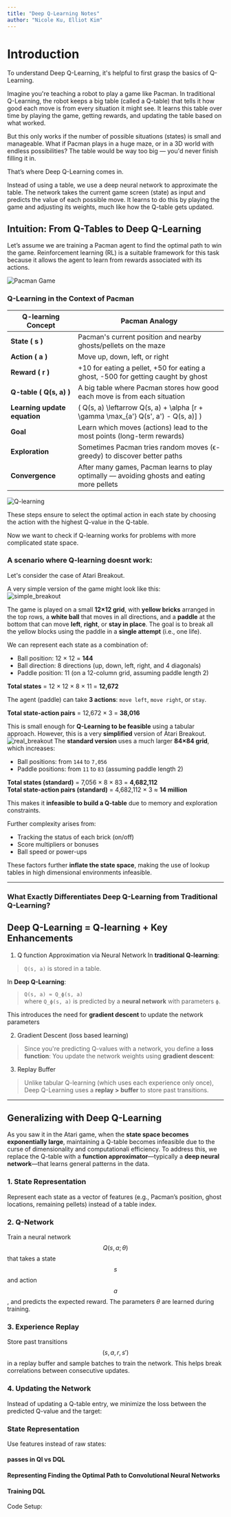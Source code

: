 ```yaml
---
title: "Deep Q-Learning Notes"
author: "Nicole Ku, Elliot Kim"
---
```


# Introduction
To understand Deep Q-Learning, it's helpful to first grasp the basics of Q-Learning.

Imagine you're teaching a robot to play a game like Pacman. In traditional Q-Learning, the robot keeps a big table (called a Q-table) that tells it how good each move is from every situation it might see. It learns this table over time by playing the game, getting rewards, and updating the table based on what worked.

But this only works if the number of possible situations (states) is small and manageable. What if Pacman plays in a huge maze, or in a 3D world with endless possibilities? The table would be way too big — you'd never finish filling it in.

That’s where Deep Q-Learning comes in.

Instead of using a table, we use a deep neural network to approximate the table. The network takes the current game screen (state) as input and predicts the value of each possible move. It learns to do this by playing the game and adjusting its weights, much like how the Q-table gets updated.


## Intuition: From Q-Tables to Deep Q-Learning

Let’s assume we are training a Pacman agent to find the optimal path to win the game. Reinforcement learning (RL) is a suitable framework for this task because it allows the agent to learn from rewards associated with its actions.

![Pacman Game](./pacman.jpg)

### Q-Learning in the Context of Pacman

| **Q-learning Concept**        | **Pacman Analogy**                                                                 |
|------------------------------|------------------------------------------------------------------------------------|
| **State \( s \)**             | Pacman's current position and nearby ghosts/pellets on the maze                    |
| **Action \( a \)**            | Move up, down, left, or right                                                      |
| **Reward \( r \)**            | +10 for eating a pellet, +50 for eating a ghost, -500 for getting caught by ghost |
| **Q-table \( Q(s, a) \)**     | A big table where Pacman stores how good each move is from each situation          |
| **Learning update equation** | \( Q(s, a) \leftarrow Q(s, a) + \alpha [r + \gamma \max_{a'} Q(s', a') - Q(s, a)] \) |
| **Goal**                      | Learn which moves (actions) lead to the most points (long-term rewards)           |
| **Exploration**               | Sometimes Pacman tries random moves (ϵ-greedy) to discover better paths            |
| **Convergence**               | After many games, Pacman learns to play optimally — avoiding ghosts and eating more pellets |

![Q-learning](./Qtable.png)

These steps ensure to select the optimal action in each state by choosing the action with the highest Q-value in the Q-table. 

Now we want to check if Q-learning works for problems with more complicated state space. 

### A scenario where Q-learning doesnt work:

Let's consider the case of Atari Breakout.

A very simple version of the game might look like this:  
![simple_breakout](./simple_breakout.png)

The game is played on a small **12×12 grid**, with **yellow bricks** arranged in the top rows, a **white ball** that moves in all directions, and a **paddle** at the bottom that can move **left**, **right**, or **stay in place**. The goal is to break all the yellow blocks using the paddle in a **single attempt** (i.e., one life).

We can represent each state as a combination of:
- Ball position: 12 × 12 = **144**
- Ball direction: 8 directions (up, down, left, right, and 4 diagonals)
- Paddle position: 11 (on a 12-column grid, assuming paddle length 2)

**Total states** = 12 × 12 × 8 × 11 = **12,672**

The agent (paddle) can take **3 actions**: `move left`, `move right`, or `stay`.

**Total state-action pairs** = 12,672 × 3 = **38,016**

This is small enough for **Q-Learning to be feasible** using a tabular approach. However, this is a very **simplified** version of Atari Breakout. 
![real_breakout](./real_breakout.png)
The **standard version** uses a much larger **84×84 grid**, which increases:

- Ball positions: from `144` to `7,056`
- Paddle positions: from `11` to `83` (assuming paddle length 2)

**Total states (standard)** = 7,056 × 8 × 83 = **4,682,112**  
**Total state-action pairs (standard)** = 4,682,112 × 3 ≈ **14 million**

This makes it **infeasible to build a Q-table** due to memory and exploration constraints.

Further complexity arises from:
- Tracking the status of each brick (on/off)
- Score multipliers or bonuses
- Ball speed or power-ups

These factors further **inflate the state space**, making the use of lookup tables in high dimensional environments infeasible.

---

### What Exactly Differentiates Deep Q-Learning from Traditional Q-Learning?

## Deep Q-Learning = Q-learning + Key Enhancements

1. Q function Approximation via Neural Network
In **traditional Q-learning**:

> `Q(s, a)` is stored in a table.

In **Deep Q-Learning**:

> `Q(s, a) ≈ Q_ϕ(s, a)`  
> where `Q_ϕ(s, a)` is predicted by a **neural network** with parameters `ϕ`.

This introduces the need for **gradient descent** to update the network parameters

2. Gradient Descent (loss based learning)
> Since you're predicting Q-values with a network, you define a **loss function**:
> You update the network weights using **gradient descent**:

3. Replay Buffer
> Unlike tabular Q-learning (which uses each experience only once), Deep Q-Learning uses a **replay > buffer** to store past transitions.

---

## Generalizing with Deep Q-Learning

As you saw it in the Atari game, when the **state space becomes exponentially large**, maintaining a Q-table becomes infeasible due to the curse of dimensionality and computationali efficiency. To address this, we replace the Q-table with a **function approximator**—typically a **deep neural network**—that learns general patterns in the data.

### 1. State Representation
Represent each state as a vector of features (e.g., Pacman’s position, ghost locations, remaining pellets) instead of a table index.

### 2. Q-Network
Train a neural network $$Q(s, a; \theta)$$ that takes a state $$s$$ and action $$a$$, and predicts the expected reward. The parameters $\theta$ are learned during training.

### 3. Experience Replay
Store past transitions $$(s, a, r, s')$$ in a replay buffer and sample batches to train the network. This helps break correlations between consecutive updates.

### 4. Updating the Network
Instead of updating a Q-table entry, we minimize the loss between the predicted Q-value and the target:




### State Representation

Use features instead of raw states:


#### passes in Ql vs DQL

#### Representing Finding the Optimal Path to Convolutional Neural Networks

#### Training DQL

Code Setup: 


